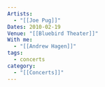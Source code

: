 ```yaml
---
Artists:
  - "[[Joe Pug]]"
Dates: 2010-02-19
Venue: "[[Bluebird Theater]]"
With me:
  - "[[Andrew Hagen]]"
tags:
  - concerts
category:
  - "[[Concerts]]"
---
```

